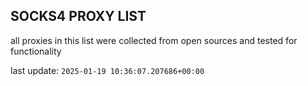 ## SOCKS4 PROXY LIST

all proxies in this list were collected from open sources and tested for functionality

last update: `2025-01-19 10:36:07.207686+00:00`